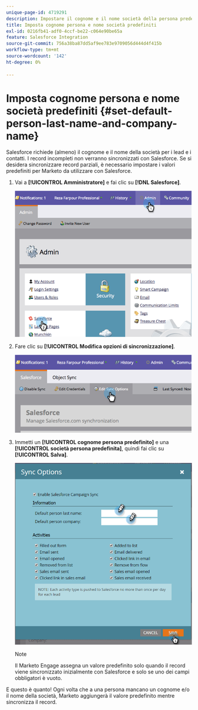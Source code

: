 ```yaml
---
unique-page-id: 4719291
description: Impostare il cognome e il nome società della persona predefinita - Documenti Marketo - Documentazione del prodotto
title: Imposta cognome persona e nome società predefiniti
exl-id: 0216fb41-adf0-4ccf-be22-c064e90be65a
feature: Salesforce Integration
source-git-commit: 756a38ba87dd5af9ee783e9709056d444d4f415b
workflow-type: tm+mt
source-wordcount: '142'
ht-degree: 0%

---
```


# Imposta cognome persona e nome società predefiniti {#set-default-person-last-name-and-company-name}

Salesforce richiede (almeno) il cognome e il nome della società per i lead e i contatti. I record incompleti non verranno sincronizzati con Salesforce. Se si desidera sincronizzare record parziali, è necessario impostare i valori predefiniti per Marketo da utilizzare con Salesforce.

1. Vai a **[!UICONTROL Amministratore]** e fai clic su **[!DNL Salesforce]**.

   ![](assets/image2014-12-9-13-3a41-3a58.png)

1. Fare clic su **[!UICONTROL Modifica opzioni di sincronizzazione]**.

   ![](assets/image2014-12-9-13-3a42-3a6.png)

1. Immetti un **[!UICONTROL cognome persona predefinito]** e una **[!UICONTROL società persona predefinita]**, quindi fai clic su **[!UICONTROL Salva]**.

   ![](assets/sync-options-hands.png)

   >[!NOTE]
   >
   >Il Marketo Engage assegna un valore predefinito solo quando il record viene sincronizzato inizialmente con Salesforce e solo se uno dei campi obbligatori è vuoto.

E questo è quanto! Ogni volta che a una persona mancano un cognome e/o il nome della società, Marketo aggiungerà il valore predefinito mentre sincronizza il record.
